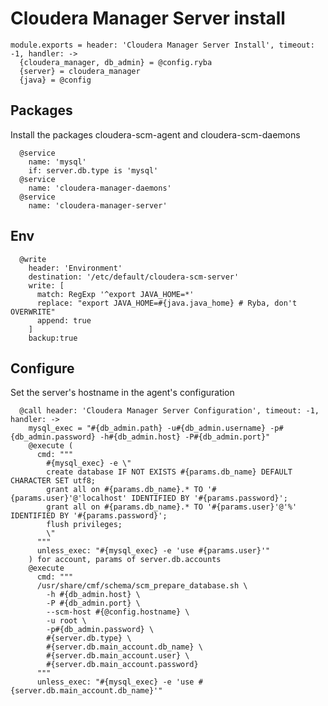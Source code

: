 
# Cloudera Manager Server install

    module.exports = header: 'Cloudera Manager Server Install', timeout: -1, handler: ->
      {cloudera_manager, db_admin} = @config.ryba
      {server} = cloudera_manager
      {java} = @config
      
## Packages

Install the packages cloudera-scm-agent and cloudera-scm-daemons

      @service
        name: 'mysql'
        if: server.db.type is 'mysql'
      @service
        name: 'cloudera-manager-daemons'
      @service
        name: 'cloudera-manager-server'

## Env

      @write
        header: 'Environment'
        destination: '/etc/default/cloudera-scm-server'
        write: [
          match: RegExp '^export JAVA_HOME=*'
          replace: "export JAVA_HOME=#{java.java_home} # Ryba, don't OVERWRITE"
          append: true
        ]
        backup:true

## Configure

Set the server's hostname in the agent's configuration

      @call header: 'Cloudera Manager Server Configuration', timeout: -1, handler: ->
        mysql_exec = "#{db_admin.path} -u#{db_admin.username} -p#{db_admin.password} -h#{db_admin.host} -P#{db_admin.port}"
        @execute (
          cmd: """
            #{mysql_exec} -e \"
            create database IF NOT EXISTS #{params.db_name} DEFAULT CHARACTER SET utf8;
            grant all on #{params.db_name}.* TO '#{params.user}'@'localhost' IDENTIFIED BY '#{params.password}';
            grant all on #{params.db_name}.* TO '#{params.user}'@'%' IDENTIFIED BY '#{params.password}';
            flush privileges;
            \"
          """
          unless_exec: "#{mysql_exec} -e 'use #{params.user}'"
        ) for account, params of server.db.accounts
        @execute
          cmd: """
          /usr/share/cmf/schema/scm_prepare_database.sh \
            -h #{db_admin.host} \
            -P #{db_admin.port} \
            --scm-host #{@config.hostname} \
            -u root \
            -p#{db_admin.password} \
            #{server.db.type} \
            #{server.db.main_account.db_name} \
            #{server.db.main_account.user} \
            #{server.db.main_account.password}
          """
          unless_exec: "#{mysql_exec} -e 'use #{server.db.main_account.db_name}'"
